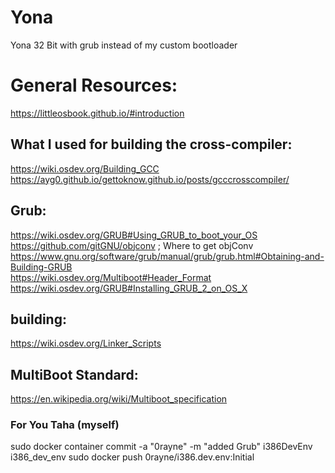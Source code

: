 # Yona
Yona 32 Bit with grub instead of my custom bootloader
# General Resources:
https://littleosbook.github.io/#introduction

## What I used for building the cross-compiler:
https://wiki.osdev.org/Building_GCC  
https://ayg0.github.io/gettoknow.github.io/posts/gcccrosscompiler/
## Grub:
https://wiki.osdev.org/GRUB#Using_GRUB_to_boot_your_OS  
https://github.com/gitGNU/objconv ; Where to get objConv  
https://www.gnu.org/software/grub/manual/grub/grub.html#Obtaining-and-Building-GRUB  
https://wiki.osdev.org/Multiboot#Header_Format  
https://wiki.osdev.org/GRUB#Installing_GRUB_2_on_OS_X
## building:
https://wiki.osdev.org/Linker_Scripts
## MultiBoot Standard:
https://en.wikipedia.org/wiki/Multiboot_specification

### For You Taha (myself)
sudo docker container commit -a "0rayne" -m "added Grub" i386DevEnv i386_dev_env 
sudo docker push 0rayne/i386.dev.env:Initial